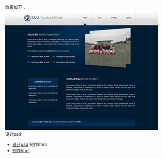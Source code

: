 效果如下：
![](https://github.com/lc-dmx/psd-to-html/blob/master/S%26M%20football%20team.jpg)
设计psd
* [设计psd](https://github.com/lc-dmx/psd-to-html/blob/master/1.pdf) 
制作html
* [制作html](https://github.com/lc-dmx/psd-to-html/blob/master/1.pdf) 
